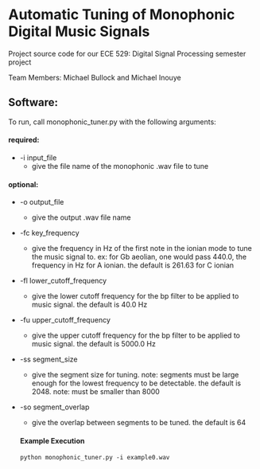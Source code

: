 # Automatic Tuning of Monophonic Digital Music Signals

Project source code for our ECE 529: Digital Signal Processing semester project

Team Members: Michael Bullock and Michael Inouye

## Software: 
To run, call monophonic_tuner.py with the following arguments: 
#### required: 
* -i input_file  
  * give the file name of the monophonic .wav file to tune
#### optional:
* -o output_file     
  * give the output .wav file name
* -fc key_frequency    
  * give the frequency in Hz of the first note in the ionian mode to tune the music signal to. ex: for Gb aeolian, one would pass 440.0, the frequency in Hz for A ionian. the default is 261.63 for C ionian
* -fl lower_cutoff_frequency  
  * give the lower cutoff frequency for the bp filter to be applied to music signal. the default is 40.0 Hz
* -fu upper_cutoff_frequency  
  * give the upper cutoff frequency for the bp filter to be applied to music signal. the default is 5000.0 Hz
* -ss segment_size     
  * give the segment size for tuning. note: segments must be large enough for the lowest frequency to be detectable. the default is 2048. note: must be smaller than 8000
* -so segment_overlap   
  * give the overlap between segments to be tuned. the default is 64
  
  #### Example Execution
  `python monophonic_tuner.py -i example0.wav`
